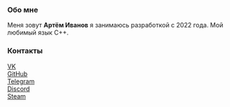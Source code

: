 ### Обо мне

Меня зовут **Артём Иванов** я занимаюсь разработкой с 2022 года. 
Мой любимый язык C++.
### Контакты

[VK](https://vk.com/da_da_ya_hilton)  
[GitHub](https://github.com/Hi1t0n)  
[Telegram](https://t.me/Artyom_Hilton)  
[Discord](HILTON#9122)  
[Steam](https://steamcommunity.com/id/123456777878/)  

